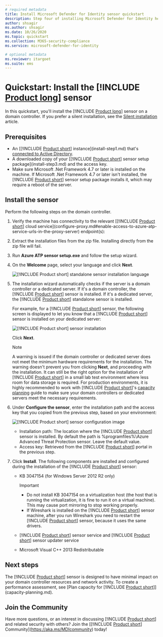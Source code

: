 ```yaml
---
# required metadata
title: Install Microsoft Defender for Identity sensor quickstart
description: Step four of installing Microsoft Defender for Identity helps you to install the Defender for Identity sensor.
author: shsagir
ms.author: shsagir
ms.date: 10/26/2020
ms.topic: quickstart
ms.collection: M365-security-compliance
ms.service: microsoft-defender-for-identity

# optional metadata
ms.reviewer: itargoet
ms.suite: ems
---
```


# Quickstart: Install the [!INCLUDE [Product long](includes/product-long.md)] sensor

In this quickstart, you'll install the [!INCLUDE [Product long](includes/product-long.md)] sensor on a domain controller. If you prefer a silent installation, see the [Silent installation](silent-installation.md) article.

## Prerequisites

- An [[!INCLUDE [Product short](includes/product-short.md)] instance](install-step1.md) that's [connected to Active Directory](install-step2.md).
- A downloaded copy of your [[!INCLUDE [Product short](includes/product-short.md)] sensor setup package](install-step3.md) and the access key.
- Make sure Microsoft .Net Framework 4.7 or later is installed on the machine. If Microsoft .Net Framework 4.7 or later isn't installed, the [!INCLUDE [Product short](includes/product-short.md)] sensor setup package installs it, which may require a reboot of the server.

## Install the sensor

Perform the following steps on the domain controller.

1. Verify the machine has connectivity to the relevant [[!INCLUDE [Product short](includes/product-short.md)] cloud service](configure-proxy.md#enable-access-to-azure-atp-service-urls-in-the-proxy-server) endpoint(s):
1. Extract the installation files from the zip file. Installing directly from the zip file will fail.
1. Run **Azure ATP sensor setup.exe** and follow the setup wizard.
1. On the **Welcome** page, select your language and click **Next**.

    ![[!INCLUDE [Product short](includes/product-short.md)] standalone sensor installation language](media/sensor-install-language.png)

1. The installation wizard automatically checks if the server is a domain controller or a dedicated server. If it's a domain controller, the [!INCLUDE [Product short](includes/product-short.md)] sensor is installed. If it's a dedicated server, the [!INCLUDE [Product short](includes/product-short.md)] standalone sensor is installed.

    For example, for a [!INCLUDE [Product short](includes/product-short.md)] sensor, the following screen is displayed to let you know that a [!INCLUDE [Product short](includes/product-short.md)] sensor is installed on your dedicated server:

    ![[!INCLUDE [Product short](includes/product-short.md)] sensor installation](media/sensor-install-deployment-type.png)

    Click **Next**.

    > [!NOTE]
    > A warning is issued if the domain controller or dedicated server does not meet the minimum hardware requirements for the installation. The warning doesn't prevent you from clicking **Next**, and proceeding with the installation. It can still be the right option for the installation of [!INCLUDE [Product short](includes/product-short.md)] in a small lab test environment where less room for data storage is required. For production environments, it is highly recommended to work with [!INCLUDE [Product short](includes/product-short.md)]'s [capacity planning](capacity-planning.md) guide to make sure your domain controllers or dedicated servers meet the necessary requirements.

1. Under **Configure the sensor**, enter the installation path and the access key that you copied from the previous step, based on your environment:

    ![[!INCLUDE [Product short](includes/product-short.md)] sensor configuration image](media/sensor-install-config.png)

    - Installation path: The location where the [!INCLUDE [Product short](includes/product-short.md)] sensor is installed. By default the path is  %programfiles%\Azure Advanced Threat Protection sensor. Leave the default value.
    - Access key: Retrieved from the [!INCLUDE [Product short](includes/product-short.md)] portal in the previous step.

1. Click **Install**. The following components are installed and configured during the installation of the [!INCLUDE [Product short](includes/product-short.md)] sensor:

    - KB 3047154 (for Windows Server 2012 R2 only)

        > [!IMPORTANT]
        >
        > - Do not install KB 3047154 on a virtualization host (the host that is running the virtualization, it is fine to run it on a virtual machine). This may cause port mirroring to stop working properly.
        > - If Wireshark is installed on the [!INCLUDE [Product short](includes/product-short.md)] sensor machine, after you run Wireshark you need to restart the [!INCLUDE [Product short](includes/product-short.md)] sensor, because it uses the same drivers.

    - [!INCLUDE [Product short](includes/product-short.md)] sensor service and [!INCLUDE [Product short](includes/product-short.md)] sensor updater service
    - Microsoft Visual C++ 2013 Redistributable

## Next steps

The [!INCLUDE [Product short](includes/product-short.md)] sensor is designed to have minimal impact on your domain controller resources and network activity. To create a performance assessment, see [Plan capacity for [!INCLUDE [Product short](includes/product-short.md)]](capacity-planning.md).

## Join the Community

Have more questions, or an interest in discussing [!INCLUDE [Product short](includes/product-short.md)] and related security with others? Join the [[!INCLUDE [Product short](includes/product-short.md)] Community](https://aka.ms/MDIcommunity) today!
